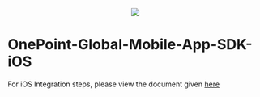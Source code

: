 <p align="center">
  <img src="https://www.onepointglobal.com/Images/OPG_Github_logo.png"/>
</p>


# OnePoint-Global-Mobile-App-SDK-iOS
For iOS Integration steps, please view the document given
<a href="https://github.com/OnePointGlobal/OnePoint-Global-Mobile-App-SDK-iOS/wiki">here</a>
